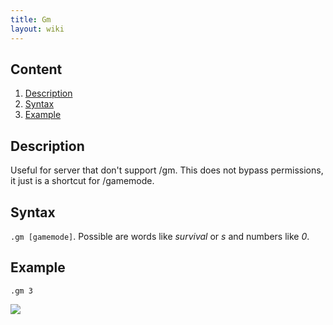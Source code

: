 ```yaml
---
title: Gm
layout: wiki
---
```

## Content
  1. [Description](#description)
  2. [Syntax](#syntax)
  3. [Example](#example)
  
## Description
Useful for server that don't support /gm. This does not bypass permissions, it just is a shortcut for /gamemode.

## Syntax
`.gm [gamemode]`. Possible are words like *survival* or *s* and numbers like *0*.

## Example
`.gm 3`

![](http://puu.sh/hJpTc/b75cc98cea.png)
